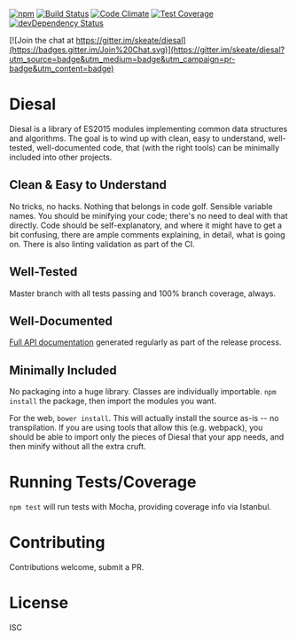 [![npm](https://img.shields.io/npm/v/diesal.svg)](https://www.npmjs.com/package/diesal)
[![Build Status](https://img.shields.io/travis/skeate/diesal.svg)](https://travis-ci.org/skeate/diesal)
[![Code Climate](https://img.shields.io/codeclimate/github/skeate/diesal.svg)](https://codeclimate.com/github/skeate/diesal)
[![Test Coverage](https://img.shields.io/codeclimate/coverage/github/skeate/diesal.svg)](https://codeclimate.com/github/skeate/diesal/coverage)
[![devDependency Status](https://img.shields.io/david/dev/skeate/diesal.svg)](https://david-dm.org/skeate/diesal#info=devDependencies)

[![Join the chat at https://gitter.im/skeate/diesal](https://badges.gitter.im/Join%20Chat.svg)](https://gitter.im/skeate/diesal?utm_source=badge&utm_medium=badge&utm_campaign=pr-badge&utm_content=badge)

# Diesal

Diesal is a library of ES2015 modules implementing common data structures and
algorithms. The goal is to wind up with clean, easy to understand, well-tested,
well-documented code, that (with the right tools) can be minimally included into
other projects.

## Clean & Easy to Understand

No tricks, no hacks. Nothing that belongs in code golf. Sensible variable names.
You should be minifying your code; there's no need to deal with that directly.
Code should be self-explanatory, and where it might have to get a bit confusing,
there are ample comments explaining, in detail, what is going on. There is also
linting validation as part of the CI.

## Well-Tested

Master branch with all tests passing and 100% branch coverage, always.

## Well-Documented

[Full API documentation](http://skeate.github.io/diesal/docs) generated
regularly as part of the release process.

## Minimally Included

No packaging into a huge library. Classes are individually importable. `npm
install` the package, then import the modules you want.

For the web, `bower install`. This will actually install the source as-is -- no
transpilation. If you are using tools that allow this (e.g. webpack), you should
be able to import only the pieces of Diesal that your app needs, and then minify
without all the extra cruft.

# Running Tests/Coverage

`npm test` will run tests with Mocha, providing coverage info via Istanbul.

# Contributing

Contributions welcome, submit a PR.

# License

ISC
